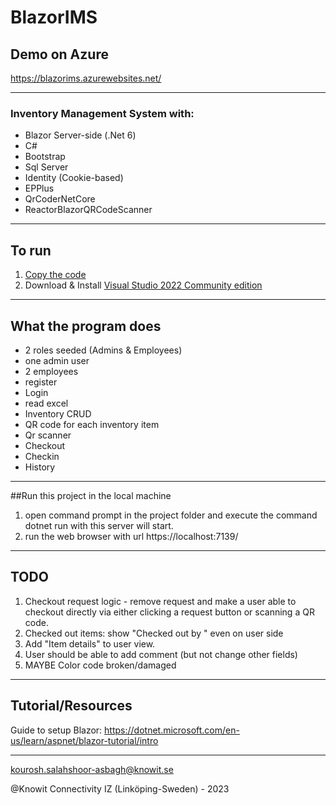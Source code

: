 # BlazorIMS

## Demo on Azure
https://blazorims.azurewebsites.net/

---
### Inventory Management System with:
* Blazor Server-side (.Net 6)
* C#
* Bootstrap
* Sql Server
* Identity (Cookie-based)
* EPPlus
* QrCoderNetCore
* ReactorBlazorQRCodeScanner

---

## To run
1. [Copy the code](https://github.com/KnowitIZ/BlazorIMS/archive/refs/heads/master.zip)
2. Download & Install [Visual Studio 2022 Community edition](https://visualstudio.microsoft.com/thank-you-downloading-visual-studio/?sku=Community&channel=Release&version=VS2022&source=VSLandingPage&passive=false&cid=2030)

---
## What the program does

* 2 roles seeded (Admins & Employees) 
* one admin user
* 2 employees
* register
* Login
* read excel
* Inventory CRUD
* QR code for each inventory item
* Qr scanner
* Checkout
* Checkin
* History
--------
##Run this project in the local machine
1) open command prompt in the project folder and execute the command dotnet run with this server will start.
2) run the web browser with url https://localhost:7139/
---
## TODO  
	
1. Checkout request logic - remove request and make a user able to checkout directly via either clicking a request button or scanning a QR code. 
1. Checked out items: show "Checked out by <email address>" even on user side
1. Add "Item details" to user view. 
1. User should be able to add comment (but not change other fields)
1. MAYBE Color code broken/damaged

---
## Tutorial/Resources  

Guide to setup Blazor: https://dotnet.microsoft.com/en-us/learn/aspnet/blazor-tutorial/intro

---

kourosh.salahshoor-asbagh@knowit.se

@Knowit Connectivity IZ (Linköping-Sweden) - 2023
